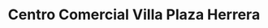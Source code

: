 ---
title: "Centro Comercial Villa Plaza Herrera"
url: /san-isidro-de-el-general/centro-comercial-villa-plaza-herrera/
shop: centro comercial
---